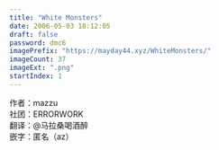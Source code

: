 ```yaml
---
title: "White Monsters"
date: 2006-05-03 18:12:05
draft: false
password: dmc6
imagePrefix: "https://mayday44.xyz/WhiteMonsters/"  
imageCount: 37
imageExt: ".png" 
startIndex: 1
---
```

作者：mazzu  
社团：ERRORWORK  
翻译：@马拉桑喝酒醉  
嵌字：匿名（az）  
